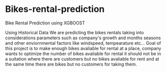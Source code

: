 # Bikes-rental-prediction
Bike Rental Prediction using XGBOOST 


Using Historical Data We are predicting the bikes rentals 
taking into considerations parameters such as company's growth and months seasons and other enviornmental factors like windspeed, tempearature etc...
Goal of this project is to make enough bikes avaliable for rental at a place, company wants to optimize the number of bikes avaliable for rental
it should not be in a suitation where there are customers but no bikes avaliable for rent and at the same time there are bikes but no customers for taking them.
